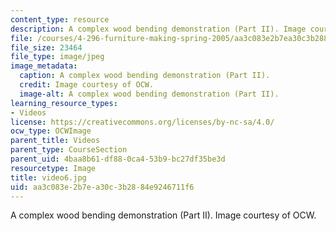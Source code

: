 ```yaml
---
content_type: resource
description: A complex wood bending demonstration (Part II). Image courtesy of OCW.
file: /courses/4-296-furniture-making-spring-2005/aa3c083e2b7ea30c3b2884e9246711f6_video6.jpg
file_size: 23464
file_type: image/jpeg
image_metadata:
  caption: A complex wood bending demonstration (Part II).
  credit: Image courtesy of OCW.
  image-alt: A complex wood bending demonstration (Part II).
learning_resource_types:
- Videos
license: https://creativecommons.org/licenses/by-nc-sa/4.0/
ocw_type: OCWImage
parent_title: Videos
parent_type: CourseSection
parent_uid: 4baa8b61-df88-0ca4-53b9-bc27df35be3d
resourcetype: Image
title: video6.jpg
uid: aa3c083e-2b7e-a30c-3b28-84e9246711f6
---
```

A complex wood bending demonstration (Part II). Image courtesy of OCW.